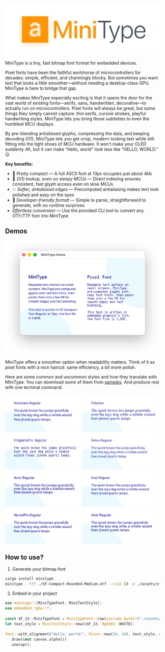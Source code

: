 ![minitype](./docs/minitype.png)

MiniType is a tiny, fast bitmap font format for embedded devices.

Pixel fonts have been the faithful workhorse of microcontrollers for decades: simple, efficient, and charmingly blocky. But sometimes you want text that looks a little smoother—without needing a desktop-class GPU. MiniType is here to bridge that gap.

What makes MiniType especially exciting is that it opens the door for the vast world of existing fonts—serifs, sans, handwritten, decorative—to actually run on microcontrollers. Pixel fonts will always be great, but some things they simply cannot capture: thin serifs, cursive strokes, playful handwriting styles. MiniType lets you bring those subtleties to even the humblest MCU displays.

By pre-blending antialiased glyphs, compressing the data, and keeping decoding O(1), MiniType lets you get crisp, modern-looking text while still fitting into the tight shoes of MCU hardware. It won’t make your OLED suddenly 4K, but it can make “Hello, world” look less like “HELLO, WORLD.” 😉

**Key benefits:**

- 💾 _Pretty compact_ — A full ASCII font at 13px occupies just about 4kb
- 🚀 _O(1) lookup, even on sleepy MCUs_ — Direct indexing ensures consistent, fast glyph access even on slow MCUs
- ✨ _Softer, antialiased edges_ — Precomputed antialiasing makes text look polished and easy on the eyes
- 🔧 _Developer-friendly format_ — Simple to parse, straightforward to generate, with no runtime surprises
- _Effortless conversion_ — Use the provided CLI tool to convert any OTF/TTF font into MiniType

## Demos

![MiniType Demo](./docs/MiniType%20Demo.png)

MiniType offers a smoother option when readability matters. Think of it as pixel fonts with a nice haircut: same efficiency, a bit more polish.

Here are some common and uncommon styles and how they translate with MiniType. You can download some of them from [samples](./samples/). And produce rest with one terminal command.

![Samples](./docs/samples.png)

## How to use?

1. Generate your bitmap font

```sh
cargo install minitype
minitype --ttf ./SF-Compact-Rounded-Medium.otf --size 13 -o ./assets/sf_13.mtf
```

2. Embed in your project

```rs
use minitype::{MiniTypeFont, MiniTextStyle};
use embedded_rgba::*;

const SF_13: MiniTypeFont = MiniTypeFont::raw(include_bytes!("./assets/sf_13.mtf"));
let text_style = MiniTextStyle::new(&SF_13, Rgb565::WHITE);

Text::with_alignment("Hello, world!", Point::new(10, 10), text_style, Alignment::Left)
  .draw(&mut canvas.alpha())
  .unwrap();
```
